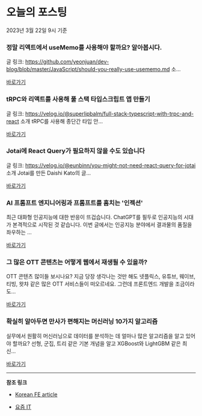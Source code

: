 # 오늘의 포스팅 
2023년 3월 22일 9시 기준 

###  정말 리액트에서 useMemo를 사용해야 할까요? 알아봅시다. 

 글 링크: https://github.com/yeonjuan/dev-blog/blob/master/JavaScript/should-you-really-use-usememo.md 소... 

 [바로가기](https://kofearticle.substack.com/p/korean-fe-article-usememo) 

###  tRPC와 리액트를 사용해 풀 스택 타입스크립트 앱 만들기 

 글 링크: https://velog.io/@superlipbalm/full-stack-typescript-with-trpc-and-react 소개 tRPC를 사용해 종단간 타입 안... 

 [바로가기](https://kofearticle.substack.com/p/korean-fe-article-trpc) 

###  Jotai에 React Query가 필요하지 않을 수도 있습니다 

 글 링크: https://velog.io/@eunbinn/you-might-not-need-react-query-for-jotai 소개 Jotai를 만든 Daishi Kato의 글... 

 [바로가기](https://kofearticle.substack.com/p/korean-fe-article-jotai-react-query) 

### AI 프롬프트 엔지니어링과 프롬프트를 훔치는 '인젝션' 

 최근 대화형 인공지능에 대한 반응이 뜨겁습니다. ChatGPT를 필두로 인공지능의 시대가 본격적으로 시작된 것 같습니다. 이번 글에서는 인공지능 분야에서 결과물의 품질을 좌우하는 ... 

 [바로가기](https://yozm.wishket.com/magazine/detail/1939/) 

### 그 많은 OTT 콘텐츠는 어떻게 웹에서 재생될 수 있을까? 

 OTT 콘텐츠 많이들 보시나요? 지금 당장 생각나는 것만 해도 넷플릭스, 유튜브, 웨이브, 티빙, 왓챠 같은 많은 OTT 서비스들이 떠오르네요. 그런데 프론트엔드 개발을 조금이라도... 

 [바로가기](https://yozm.wishket.com/magazine/detail/1934/) 

### 확실히 알아두면 만사가 편해지는 머신러닝 10가지 알고리즘 

 실무에서 원활히 머신러닝으로 데이터를 분석하는 데 얼마나 많은 알고리즘을 알고 있어야 할까요? 선형, 군집, 트리 같은 기본 개념을 알고 XGBoost와 LightGBM 같은 최신... 

 [바로가기](https://yozm.wishket.com/magazine/detail/1931/) 

---

**참조 링크**

- [Korean FE article](https://kofearticle.substack.com) 

- [요즘 IT](https://yozm.wishket.com/magazine) 

